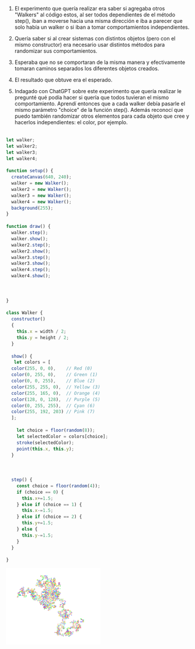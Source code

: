 1. El experimento que quería realizar era saber si agregaba otros "Walkers" al código estos, al ser todos dependientes de el método step(), iban a moverse
hacia una misma dirección e iba a parecer que solo había un walker o si iban a tomar comportamientos independientes.

2. Quería saber si al crear sistemas con distintos objetos (pero con el mismo constructor) era necesario usar distintos métodos para randomizar sus comportamientos.

3. Esperaba que no se comportaran de la misma manera y efectivamente tomaran caminos separados los diferentes objetos creados.

4. El resultado que obtuve era el esperado.
   
5. Indagado con ChatGPT sobre este experimento que quería realizar le pregunté qué podía hacer si quería que todos tuvieran el mismo comportamiento. Aprendí entonces
que a cada walker debía pasarle el mismo parámetro "choice" de la función step(). Además reconocí que puedo también randomizar otros elementos para cada objeto que cree
y hacerlos independientes: el color, por ejemplo.

```js

let walker;
let walker2;
let walker3;
let walker4;

function setup() {
  createCanvas(640, 240);
  walker = new Walker();
  walker2 = new Walker();
  walker3 = new Walker(); 
  walker4 = new Walker(); 
  background(255);
}

function draw() {
  walker.step();
  walker.show();
  walker2.step();
  walker2.show();
  walker3.step();
  walker3.show();
  walker4.step();
  walker4.show();
  
  
  
}

class Walker {
  constructor() 
  {
    this.x = width / 2;
    this.y = height / 2;
  }

  show() {
   let colors = [
  color(255, 0, 0),    // Red (0)
  color(0, 255, 0),    // Green (1)
  color(0, 0, 255),    // Blue (2)
  color(255, 255, 0),  // Yellow (3)
  color(255, 165, 0),  // Orange (4)
  color(128, 0, 128),  // Purple (5)
  color(0, 255, 255),  // Cyan (6)
  color(255, 192, 203) // Pink (7)
  ];

    let choice = floor(random(8));
    let selectedColor = colors[choice];
    stroke(selectedColor);
    point(this.x, this.y);
  }
  
  

  step() {
    const choice = floor(random(4));
    if (choice == 0) {
      this.x+=1.5;
    } else if (choice == 1) {
      this.x-=1.5;
    } else if (choice == 2) {
      this.y+=1.5;
    } else {
      this.y-=1.5;
    }
  }
  
}
```

![img_a3](../../../../assets/a3.png)
